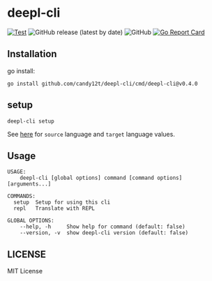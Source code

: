 # deepl-cli

[![Test](https://github.com/candy12t/deepl-cli/actions/workflows/test.yml/badge.svg)](https://github.com/candy12t/deepl-cli/actions/workflows/test.yml)
![GitHub release (latest by date)](https://img.shields.io/github/v/release/candy12t/deepl-cli)
![GitHub](https://img.shields.io/github/license/candy12t/deepl-cli)
[![Go Report Card](https://goreportcard.com/badge/github.com/candy12t/deepl-cli)](https://goreportcard.com/report/github.com/candy12t/deepl-cli)

## Installation

go install:

```shell
go install github.com/candy12t/deepl-cli/cmd/deepl-cli@v0.4.0
```

## setup

```shell
deepl-cli setup
```

See [here](https://www.deepl.com/ja/docs-api/translating-text/) for `source` language and `target` language values.

## Usage

```shell
USAGE:
	deepl-cli [global options] command [command options] [arguments...]

COMMANDS:
  setup  Setup for using this cli
  repl   Translate with REPL

GLOBAL OPTIONS:
	--help, -h     Show help for command (default: false)
	--version, -v  show deepl-cli version (default: false)
```

## LICENSE

MIT License
